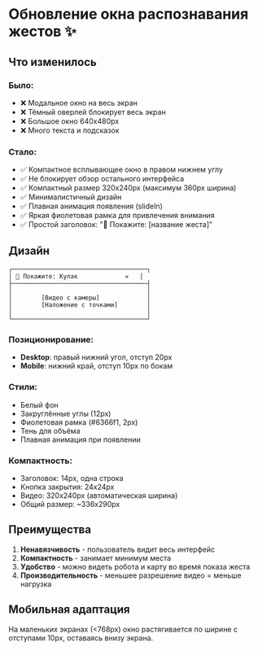 # Обновление окна распознавания жестов ✨

## Что изменилось

### Было:
- ❌ Модальное окно на весь экран
- ❌ Тёмный оверлей блокирует весь экран
- ❌ Большое окно 640x480px
- ❌ Много текста и подсказок

### Стало:
- ✅ Компактное всплывающее окно в правом нижнем углу
- ✅ Не блокирует обзор остального интерфейса
- ✅ Компактный размер 320x240px (максимум 360px ширина)
- ✅ Минималистичный дизайн
- ✅ Плавная анимация появления (slideIn)
- ✅ Яркая фиолетовая рамка для привлечения внимания
- ✅ Простой заголовок: "👋 Покажите: [название жеста]"

## Дизайн

```
┌─────────────────────────────────────┐
│ 👋 Покажите: Кулак             ✕   │
├─────────────────────────────────────┤
│                                     │
│        [Видео с камеры]             │
│        [Наложение с точками]        │
│                                     │
└─────────────────────────────────────┘
```

### Позиционирование:
- **Desktop**: правый нижний угол, отступ 20px
- **Mobile**: нижний край, отступ 10px по бокам

### Стили:
- Белый фон
- Закруглённые углы (12px)
- Фиолетовая рамка (#6366f1, 2px)
- Тень для объёма
- Плавная анимация при появлении

### Компактность:
- Заголовок: 14px, одна строка
- Кнопка закрытия: 24x24px
- Видео: 320x240px (автоматическая ширина)
- Общий размер: ~336x290px

## Преимущества

1. **Ненавязчивость** - пользователь видит весь интерфейс
2. **Компактность** - занимает минимум места
3. **Удобство** - можно видеть робота и карту во время показа жеста
4. **Производительность** - меньшее разрешение видео = меньше нагрузка

## Мобильная адаптация

На маленьких экранах (<768px) окно растягивается по ширине с отступами 10px, оставаясь внизу экрана.

